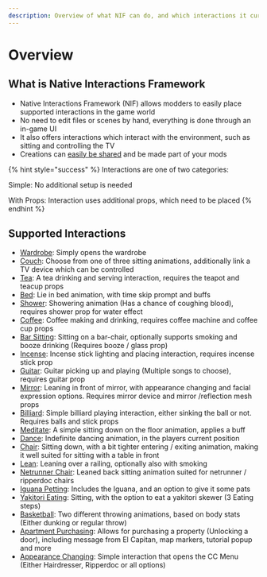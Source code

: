 ```yaml
---
description: Overview of what NIF can do, and which interactions it currently supports
---
```


# Overview

## What is Native Interactions Framework

* Native Interactions Framework (NIF) allows modders to easily place supported interactions in the game world
* No need to edit files or scenes by hand, everything is done through an in-game UI
* It also offers interactions which interact with the environment, such as sitting and controlling the TV
* Creations can [easily be shared](getting-started.md#sharing-creations) and be made part of your mods

{% hint style="success" %}
Interactions are one of two categories:

Simple: No additional setup is needed

With Props: Interaction uses additional props, which need to be placed
{% endhint %}

## Supported Interactions

* [Wardrobe](interaction-settings.md): Simply opens the wardrobe
* [Couch](interactions-with-props.md): Choose from one of three sitting animations, additionally link a TV device which can be controlled
* [Tea](interactions-with-props.md): A tea drinking and serving interaction, requires the teapot and teacup props
* [Bed](interaction-settings.md): Lie in bed animation, with time skip prompt and buffs
* [Shower](interactions-with-props.md): Showering animation (Has a chance of coughing blood), requires shower prop for water effect
* [Coffee](interactions-with-props.md): Coffee making and drinking, requires coffee machine and coffee cup props
* [Bar Sitting](interactions-with-props.md): Sitting on a bar-chair, optionally supports smoking and booze drinking (Requires booze / glass prop)
* [Incense](interactions-with-props.md): Incense stick lighting and placing interaction, requires incense stick prop
* [Guitar](interactions-with-props.md): Guitar picking up and playing (Multiple songs to choose), requires guitar prop
* [Mirror](interactions-with-props.md): Leaning in front of mirror, with appearance changing and facial expression options. Requires mirror device and mirror /reflection mesh props
* [Billiard](interactions-with-props.md): Simple billiard playing interaction, either sinking the ball or not. Requires balls and stick props
* [Meditate](interaction-settings.md): A simple sitting down on the floor animation, applies a buff
* [Dance](interaction-settings.md): Indefinite dancing animation, in the players current position
* [Chair](interaction-settings.md): Sitting down, with a bit tighter entering / exiting animation, making it well suited for sitting with a table in front
* [Lean](interaction-settings.md): Leaning over a railing, optionally also with smoking
* [Netrunner Chair](interaction-settings.md): Leaned back sitting animation suited for netrunner / ripperdoc chairs
* [Iguana Petting](interactions-with-props.md): Includes the Iguana, and an option to give it some pats
* [Yakitori Eating](interactions-with-props.md): Sitting, with the option to eat a yakitori skewer (3 Eating steps)
* [Basketball](interactions-with-props.md): Two different throwing animations, based on body stats (Either dunking or regular throw)
* [Apartment Purchasing](apartment-purchasing.md): Allows for purchasing a property (Unlocking a door), including message from El Capitan, map markers, tutorial popup and more
* [Appearance Changing](interaction-settings.md): Simple interaction that opens the CC Menu (Either Hairdresser, Ripperdoc or all options)
